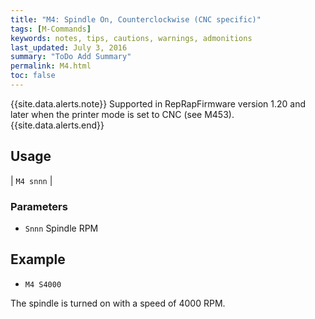 ```yaml
---
title: "M4: Spindle On, Counterclockwise (CNC specific)" 
tags: [M-Commands]
keywords: notes, tips, cautions, warnings, admonitions
last_updated: July 3, 2016
summary: "ToDo Add Summary"
permalink: M4.html
toc: false
---
```


{{site.data.alerts.note}}
Supported in RepRapFirmware version 1.20 and later when the printer mode is set to CNC (see M453).
{{site.data.alerts.end}}

## Usage ##

| `M4 snnn` | 


### Parameters ###

+ `Snnn` Spindle RPM

## Example ##

+ `M4 S4000`

The spindle is turned on with a speed of 4000 RPM.
